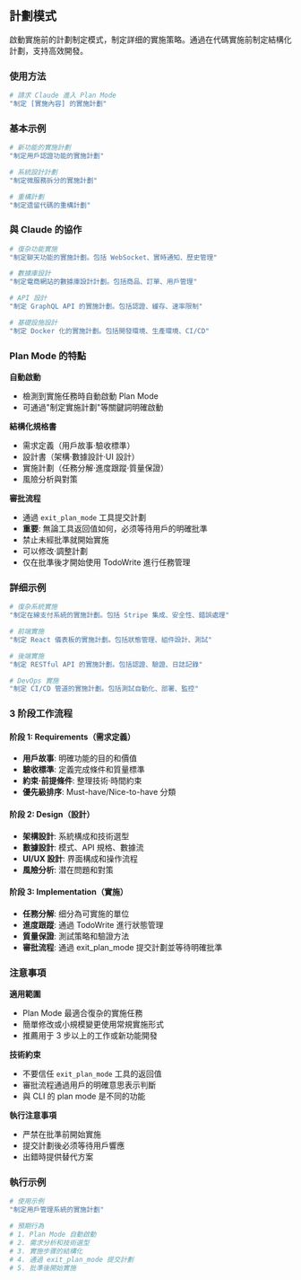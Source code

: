 ## 計劃模式

啟動實施前的計劃制定模式，制定詳细的實施策略。通過在代碼實施前制定結構化計劃，支持高效開發。

### 使用方法

```bash
# 請求 Claude 進入 Plan Mode
"制定 [實施內容] 的實施計劃"
```

### 基本示例

```bash
# 新功能的實施計劃
"制定用戶認證功能的實施計劃"

# 系統設計計劃
"制定微服務拆分的實施計劃"

# 重構計劃
"制定遗留代碼的重構計劃"
```

### 與 Claude 的協作

```bash
# 復杂功能實施
"制定聊天功能的實施計劃。包括 WebSocket、實時通知、歷史管理"

# 數據庫設計
"制定電商網站的數據庫設計計劃。包括商品、訂單、用戶管理"

# API 設計
"制定 GraphQL API 的實施計劃。包括認證、緩存、速率限制"

# 基礎設施設計
"制定 Docker 化的實施計劃。包括開發環境、生產環境、CI/CD"
```

### Plan Mode 的特點

**自動啟動**

- 檢測到實施任務時自動啟動 Plan Mode
- 可通過"制定實施計劃"等關鍵詞明確啟動

**結構化規格書**

- 需求定義（用戶故事·驗收標準）
- 設計書（架構·數據設計·UI 設計）
- 實施計劃（任務分解·進度跟蹤·質量保證）
- 風險分析與對策

**審批流程**

- 通過 `exit_plan_mode` 工具提交計劃
- **重要**: 無論工具返回值如何，必须等待用戶的明確批準
- 禁止未經批準就開始實施
- 可以修改·調整計劃
- 仅在批準後才開始使用 TodoWrite 進行任務管理

### 詳细示例

```bash
# 復杂系統實施
"制定在線支付系統的實施計劃。包括 Stripe 集成、安全性、錯誤處理"

# 前端實施
"制定 React 儀表板的實施計劃。包括狀態管理、組件設計、測試"

# 後端實施
"制定 RESTful API 的實施計劃。包括認證、驗證、日誌記錄"

# DevOps 實施
"制定 CI/CD 管道的實施計劃。包括測試自動化、部署、監控"
```

### 3 阶段工作流程

#### 阶段 1: Requirements（需求定義）

- **用戶故事**: 明確功能的目的和價值
- **驗收標準**: 定義完成條件和質量標準
- **約束·前提條件**: 整理技術·時間約束
- **優先級排序**: Must-have/Nice-to-have 分類

#### 阶段 2: Design（設計）

- **架構設計**: 系統構成和技術選型
- **數據設計**: 模式、API 規格、數據流
- **UI/UX 設計**: 界面構成和操作流程
- **風險分析**: 潜在問題和對策

#### 阶段 3: Implementation（實施）

- **任務分解**: 细分為可實施的單位
- **進度跟蹤**: 通過 TodoWrite 進行狀態管理
- **質量保證**: 測試策略和驗證方法
- **審批流程**: 通過 exit_plan_mode 提交計劃並等待明確批準

### 注意事項

**適用範圍**

- Plan Mode 最適合復杂的實施任務
- 簡單修改或小規模變更使用常規實施形式
- 推薦用于 3 步以上的工作或新功能開發

**技術約束**

- 不要信任 `exit_plan_mode` 工具的返回值
- 審批流程通過用戶的明確意思表示判斷
- 與 CLI 的 plan mode 是不同的功能

**執行注意事項**

- 严禁在批準前開始實施
- 提交計劃後必须等待用戶響應
- 出錯時提供替代方案

### 執行示例

```bash
# 使用示例
"制定用戶管理系統的實施計劃"

# 預期行為
# 1. Plan Mode 自動啟動
# 2. 需求分析和技術選型
# 3. 實施步骤的結構化
# 4. 通過 exit_plan_mode 提交計劃
# 5. 批準後開始實施
```
